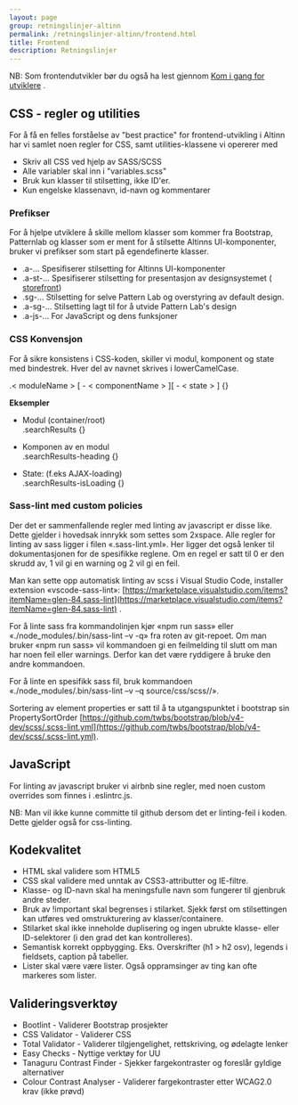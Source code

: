 ```yaml
---
layout: page
group: retningslinjer-altinn
permalink: /retningslinjer-altinn/frontend.html
title: Frontend
description: Retningslinjer
---
```


NB: Som frontendutvikler bør du også ha lest gjennom [Kom i gang for utviklere](/designsystem-styleguide/komigang/utviklere.html) .


## CSS - regler og utilities

For å få en felles forståelse av "best practice" for frontend-utvikling i Altinn har vi samlet noen regler for CSS, samt utilities-klassene vi opererer med

- Skriv all CSS ved hjelp av SASS/SCSS
- Alle variabler skal inn i "variables.scss"
- Bruk kun klasser til stilsetting, ikke ID'er.
- Kun engelske klassenavn, id-navn og kommentarer

### Prefikser

For å hjelpe utviklere å skille mellom klasser som kommer fra Bootstrap, Patternlab og klasser som er ment for å stilsette Altinns UI-komponenter, bruker vi prefikser som start på egendefinerte klasser.

- .a-... Spesifiserer stilsetting for Altinns UI-komponenter
- .a-st-... Spesifiserer stilsetting for presentasjon av designsystemet ( [storefront](https://altinn.github.io/designsystem-styleguide/))
- .sg-... Stilsetting for selve Pattern Lab og overstyring av default design.
- .a-sg-... Stilsetting lagt til for å utvide Pattern Lab's design
- .a-js-... For JavaScript og dens funksjoner

### CSS Konvensjon

For å sikre konsistens i CSS-koden, skiller vi modul, komponent og state med bindestrek. Hver del av navnet skrives i lowerCamelCase.

.< moduleName > [ - < componentName > ][ - < state > ] {}

**Eksempler**

- Modul (container/root) <br> .searchResults {}

- Komponen av en modul<br>.searchResults-heading {}

- State: (f.eks AJAX-loading)<br> .searchResults-isLoading {}


### Sass-lint med custom policies

Der det er sammenfallende regler med linting av javascript er disse like. Dette gjelder i hovedsak innrykk som settes som 2xspace. Alle regler for linting av sass ligger i filen «.sass-lint.yml». Her ligger det også lenker til dokumentasjonen for de spesifikke reglene. Om en regel er satt til 0 er den skrudd av, 1 vil gi en warning og 2 vil gi en feil.

Man kan sette opp automatisk linting av scss i Visual Studio Code, installer extension «vscode-sass-lint»: [https://marketplace.visualstudio.com/items?itemName=glen-84.sass-lint](https://marketplace.visualstudio.com/items?itemName=glen-84.sass-lint) .

For å linte sass fra kommandolinjen kjør «npm run sass» eller «./node_modules/.bin/sass-lint –v -q» fra roten av git-repoet. Om man bruker «npm run sass» vil kommandoen gi en feilmelding til slutt om man har noen feil eller warnings. Derfor kan det være ryddigere å bruke den andre kommandoen.

For å linte en spesifikk sass fil, bruk kommandoen «./node_modules/.bin/sass-lint –v –q source/css/scss/<mappenavn>/<filnavn>».

Sortering av element properties er satt til å ta utgangspunktet i bootstrap sin PropertySortOrder [https://github.com/twbs/bootstrap/blob/v4-dev/scss/.scss-lint.yml](https://github.com/twbs/bootstrap/blob/v4-dev/scss/.scss-lint.yml).

## JavaScript
For linting av javascript bruker vi airbnb sine regler, med noen custom overrides som finnes i .eslintrc.js.

NB: Man vil ikke kunne committe til github dersom det er linting-feil i koden. Dette gjelder også for css-linting.


## Kodekvalitet

- HTML skal validere som HTML5
- CSS skal validere med unntak av CSS3-attributter og IE-filtre.
- Klasse- og ID-navn skal ha meningsfulle navn som fungerer til gjenbruk andre steder.
- Bruk av !important skal begrenses i stilarket. Sjekk først om stilsettingen kan utføres ved omstrukturering av klasser/containere.
- Stilarket skal ikke inneholde duplisering og ingen ubrukte klasse- eller ID-selektorer (i den grad det kan kontrolleres).
- Semantisk korrekt oppbygging. Eks. Overskrifter (h1 > h2 osv), legends i fieldsets, caption på tabeller.
- Lister skal være være lister. Også oppramsinger av ting kan ofte markeres som lister.

## Valideringsverktøy
- Bootlint - Validerer Bootstrap prosjekter
- CSS Validator - Validerer CSS
- Total Validator - Validerer tilgjengelighet, rettskriving, og ødelagte lenker
- Easy Checks - Nyttige verktøy for UU
- Tanaguru Contrast Finder - Sjekker fargekontraster og foreslår gyldige alternativer
- Colour Contrast Analyser - Validerer fargekontraster etter WCAG2.0 krav (ikke prøvd)
